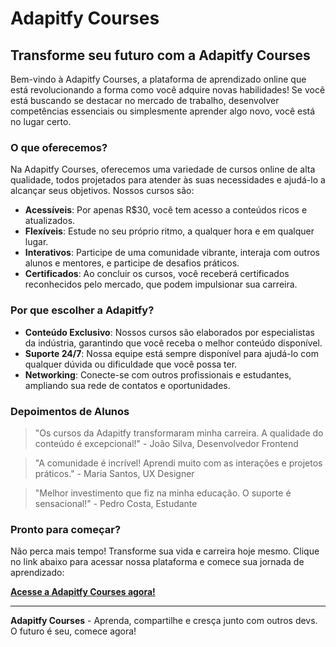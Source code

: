 # Adapitfy Courses

## Transforme seu futuro com a Adapitfy Courses

Bem-vindo à Adapitfy Courses, a plataforma de aprendizado online que está revolucionando a forma como você adquire novas habilidades! Se você está buscando se destacar no mercado de trabalho, desenvolver competências essenciais ou simplesmente aprender algo novo, você está no lugar certo.

### O que oferecemos?

Na Adapitfy Courses, oferecemos uma variedade de cursos online de alta qualidade, todos projetados para atender às suas necessidades e ajudá-lo a alcançar seus objetivos. Nossos cursos são:

- **Acessíveis**: Por apenas R$30, você tem acesso a conteúdos ricos e atualizados.
- **Flexíveis**: Estude no seu próprio ritmo, a qualquer hora e em qualquer lugar.
- **Interativos**: Participe de uma comunidade vibrante, interaja com outros alunos e mentores, e participe de desafios práticos.
- **Certificados**: Ao concluir os cursos, você receberá certificados reconhecidos pelo mercado, que podem impulsionar sua carreira.

### Por que escolher a Adapitfy?

- **Conteúdo Exclusivo**: Nossos cursos são elaborados por especialistas da indústria, garantindo que você receba o melhor conteúdo disponível.
- **Suporte 24/7**: Nossa equipe está sempre disponível para ajudá-lo com qualquer dúvida ou dificuldade que você possa ter.
- **Networking**: Conecte-se com outros profissionais e estudantes, ampliando sua rede de contatos e oportunidades.

### Depoimentos de Alunos

> "Os cursos da Adapitfy transformaram minha carreira. A qualidade do conteúdo é excepcional!" - João Silva, Desenvolvedor Frontend

> "A comunidade é incrível! Aprendi muito com as interações e projetos práticos." - Maria Santos, UX Designer

> "Melhor investimento que fiz na minha educação. O suporte é sensacional!" - Pedro Costa, Estudante

### Pronto para começar?

Não perca mais tempo! Transforme sua vida e carreira hoje mesmo. Clique no link abaixo para acessar nossa plataforma e comece sua jornada de aprendizado:

[**Acesse a Adapitfy Courses agora!**](https://adapitfy-courses.vercel.app/)

---

**Adapitfy Courses** - Aprenda, compartilhe e cresça junto com outros devs. O futuro é seu, comece agora!
